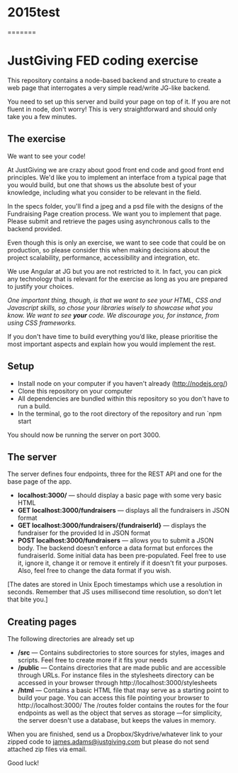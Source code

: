 # 2015test
=======
# JustGiving FED coding exercise #

This repository contains a node-based backend and structure to create a web page that interrogates a very simple read/write JG-like backend.

You need to set up this server and build your page on top of it. If you are not fluent in node, don't worry! This is very straightforward and should only take you a few minutes.

## The exercise ##

We want to see your code!

At JustGiving we are crazy about good front end code and good front end principles. We'd like you to implement an interface from a typical page that you would build, but one that shows us the absolute best of your knowledge, including what you consider to be relevant in the field.

In the specs folder, you'll find a jpeg and a psd file with the designs of the Fundraising Page creation process. We want you to implement that page. Please submit and retrieve the pages using asynchronous calls to the backend provided.

Even though this is only an exercise, we want to see code that could be on production, so please consider this when making decisions about the project scalability, performance, accessibility and integration, etc.

We use Angular at JG but you are not restricted to it. In fact, you can pick any technology that is relevant for the exercise as long as you are prepared to justify your choices.

*One important thing, though, is that we want to see your HTML, CSS and Javascript skills, so chose your libraries wisely to showcase what you know. We want to see **your** code. We discourage you, for instance, from using CSS frameworks.*


If you don't have time to build everything you’d like, please prioritise the most important aspects and explain how you would implement the rest.

## Setup ##

* Install node on your computer if you haven't already (http://nodejs.org/)
* Clone this repository on your computer
* All dependencies are bundled within this repository so you don't have to run a build.
* In the terminal, go to the root directory of the repository and run `npm start

You should now be running the server on port 3000.

## The server ##

The server defines four endpoints, three for the REST API and one for the base page of the app.

* **localhost:3000/** — should display a basic page with some very basic HTML
* **GET localhost:3000/fundraisers** — displays all the fundraisers in JSON format
* **GET localhost:3000/fundraisers/{fundraiserId}** — displays the fundraiser for the provided Id in JSON format
* **POST localhost:3000/fundraisers** — allows you to submit a JSON body. The backend doesn't enforce a data format but enforces the fundraiserId. Some initial data has been pre-populated. Feel free to use it, ignore it, change it or remove it entirely if it doesn't fit your purposes. Also, feel free to change the data format if you wish.

[The dates are stored in Unix Epoch timestamps which use a resolution in seconds. Remember that JS uses millisecond time resolution, so don't let that bite you.]

## Creating pages ##

The following directories are already set up

* **/src** — Contains subdirectories to store sources for styles, images and scripts. Feel free to create more if it fits your needs
* **/public** — Contains directories that are made public and are accessible through URLs. For instance files in the stylesheets directory can be accessed in your browser through http://localhost:3000/stylesheets
* **/html** — Contains a basic HTML file that may serve as a starting point to build your page. You can access this file pointing your browser to http://localhost:3000/
The /routes folder contains the routes for the four endpoints as well as the object that serves as storage —for simplicity, the server doesn't use a database, but keeps the values in memory.

When you are finished, send us a Dropbox/Skydrive/whatever link to your zipped code to james.adams@justgiving.com but please do not send attached zip files via email.

Good luck!
